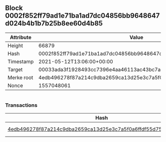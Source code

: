 ## Block 0002f852ff79ad1e71ba1ad7dc04856bb9648647d024b4b1b7b25b8ee60d4b85

Attribute | Value
--- | ---
Height | 66879
Hash | 0002f852ff79ad1e71ba1ad7dc04856bb9648647d024b4b1b7b25b8ee60d4b85
Timestamp | 2021-05-12T13:06:00+00:00
Target | 00033ada3f1928493cc7396e4aa46113ac43bc7ac52aab5d08e3934913716f64
Merke root | 4edb496278f87a214c9dba2659ca13d25e3c7a5f0a6ffdf55d7534621980faff
Nonce | 1557048061

```

```

### Transactions

Hash | Amount
--- | ---
[4edb496278f87a214c9dba2659ca13d25e3c7a5f0a6ffdf55d7534621980faff](4edb496278f87a214c9dba2659ca13d25e3c7a5f0a6ffdf55d7534621980faff.md) | 10.00000000 SKEPTI 

